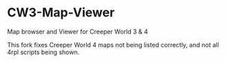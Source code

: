 # CW3-Map-Viewer
Map browser and Viewer for Creeper World 3 &amp; 4

This fork fixes Creeper World 4 maps not being listed correctly, and not all 4rpl scripts being shown.

